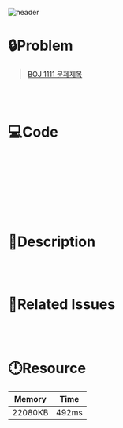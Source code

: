 ![header](https://capsule-render.vercel.app/api?type=waving&height=200&color=0:FF658D,100:FFCB32&text=BOJ%201111&fontColor=FFFFFF&fontAlign=80&fontAlignY=35&fontSize=50)

# **🔒Problem**

> [BOJ 1111 문제제목](https://www.acmicpc.net/problem/1111)

<br>
<br>

# **💻Code**

```java







```

<br>
<br>

# **🔑Description**

> 

<br>
<br>

# **📑Related Issues**

> 

<br>
<br>

# **🕛Resource**

| Memory  | Time  |
| ------- | ----- |
| 22080KB | 492ms |

